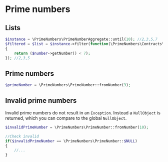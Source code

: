 # Prime numbers

## Lists

~~~php
$instance = \PrimeNumbers\PrimeNumberAggregate::until(10); //2,3,5,7
$filtered = $list = $instance->filter(function(\PrimeNumbers\Contracts\PrimeNumberInterface $number)
{
    return ($number->getNumber() < 7);
}); //2,3,5
~~~

## Prime numbers

~~~php
$primeNumber = \PrimeNumbers\PrimeNumber::fromNumber(3);
~~~

## Invalid prime numbers

Invalid prime numbers do not result in an `Exception`. Instead 
a `NullObject` is returned, which you can compare to the global `NullObject`. 

~~~php
$invalidPrimeNumber = \PrimeNumbers\PrimeNumber::fromNumber(10);

//Check invalid
if($invalidPrimeNumber == \PrimeNumbers\PrimeNumber::$NULL)
{
    //... 
}
~~~
